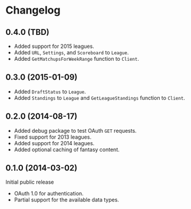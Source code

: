 # Changelog #

## 0.4.0 (TBD) ##

- Added support for 2015 leagues.
- Added `URL`, `Settings`, and `Scoreboard` to `League`.
- Added `GetMatchupsForWeekRange` function to `Client`.

## 0.3.0 (2015-01-09) ##

- Added `DraftStatus` to `League`.
- Added `Standings` to `League` and `GetLeagueStandings` function to `Client`.

## 0.2.0 (2014-08-17) ##

- Added debug package to test OAuth `GET` requests.
- Fixed support for 2013 leagues.
- Added support for 2014 leagues.
- Added optional caching of fantasy content.

## 0.1.0 (2014-03-02) ##

Initial public release

- OAuth 1.0 for authentication.
- Partial support for the available data types.
